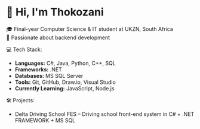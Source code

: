 # 👋 Hi, I'm Thokozani

🎓 Final-year Computer Science & IT student at UKZN, South Africa  
🔧 Passionate about backend development

💻 Tech Stack:
- **Languages:** C#, Java, Python, C++, SQL  
- **Frameworks:** .NET  
- **Databases:** MS SQL Server 
- **Tools:** Git, GitHub, Draw.io, Visual Studio
- **Currently Learning:** JavaScript, Node.js  

🛠️ Projects:
- Delta Driving School FES – Driving school front-end system in C# + .NET FRAMEWORK + MS SQL 

